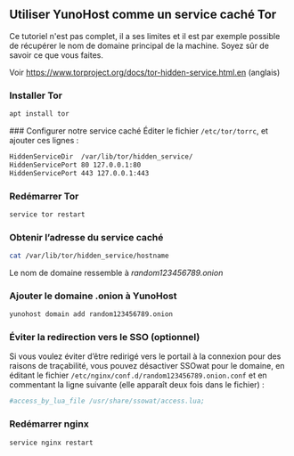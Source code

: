 ## Utiliser YunoHost comme un service caché Tor
<div class="alert alert-danger">
Ce tutoriel n'est pas complet, il a ses limites et il est par exemple possible de récupérer le nom de domaine principal de la machine.
Soyez sûr de savoir ce que vous faites.
</div>

Voir https://www.torproject.org/docs/tor-hidden-service.html.en (anglais)

### Installer Tor
```bash
apt install tor 
```

### Configurer notre service caché
Éditer le fichier `/etc/tor/torrc`, et ajouter ces lignes :

```bash
HiddenServiceDir  /var/lib/tor/hidden_service/
HiddenServicePort 80 127.0.0.1:80
HiddenServicePort 443 127.0.0.1:443
```

### Redémarrer Tor
```bash
service tor restart
```

### Obtenir l’adresse du service caché
```bash
cat /var/lib/tor/hidden_service/hostname
```

Le nom de domaine ressemble à *random123456789.onion*

### Ajouter le domaine .onion à YunoHost
```bash
yunohost domain add random123456789.onion
```

### Éviter la redirection vers le SSO (optionnel)
Si vous voulez éviter d’être redirigé vers le portail à la connexion pour des raisons de traçabilité, vous pouvez désactiver SSOwat pour le domaine, en éditant le fichier `/etc/nginx/conf.d/random123456789.onion.conf` et en commentant la ligne suivante (elle apparaît deux fois dans le fichier) :

```bash
#access_by_lua_file /usr/share/ssowat/access.lua;
```

### Redémarrer nginx
```bash
service nginx restart
```
